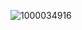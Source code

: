 ![1000034916](https://github.com/Code-xed/Analogue-Watch/assets/28662600/743d523a-f597-4ac2-bf5c-23dd0198d836)
